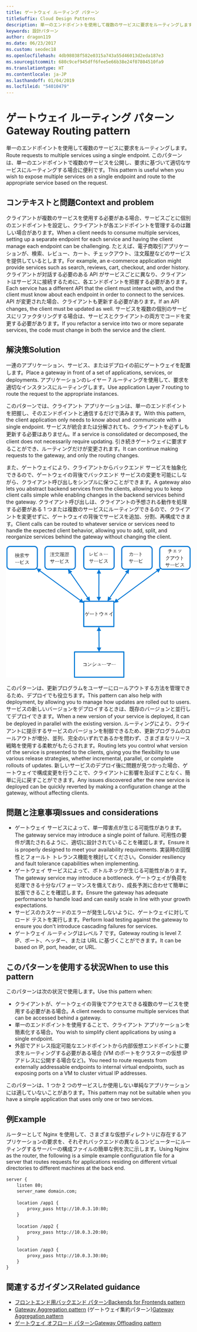 ```yaml
---
title: ゲートウェイ ルーティング パターン
titleSuffix: Cloud Design Patterns
description: 単一のエンドポイントを使用して複数のサービスに要求をルーティングします。
keywords: 設計パターン
author: dragon119
ms.date: 06/23/2017
ms.custom: seodec18
ms.openlocfilehash: 4db98038f582e0315a743a55d46013d2eda187e3
ms.sourcegitcommit: 680c9cef945dff6fee5e66b38e24f07804510fa9
ms.translationtype: HT
ms.contentlocale: ja-JP
ms.lasthandoff: 01/04/2019
ms.locfileid: "54010479"
---
```

# <a name="gateway-routing-pattern"></a><span data-ttu-id="7de28-104">ゲートウェイ ルーティング パターン</span><span class="sxs-lookup"><span data-stu-id="7de28-104">Gateway Routing pattern</span></span>

<span data-ttu-id="7de28-105">単一のエンドポイントを使用して複数のサービスに要求をルーティングします。</span><span class="sxs-lookup"><span data-stu-id="7de28-105">Route requests to multiple services using a single endpoint.</span></span> <span data-ttu-id="7de28-106">このパターンは、単一のエンドポイントで複数のサービスを公開し、要求に基づいて適切なサービスにルーティングする場合に便利です。</span><span class="sxs-lookup"><span data-stu-id="7de28-106">This pattern is useful when you wish to expose multiple services on a single endpoint and route to the appropriate service based on the request.</span></span>

## <a name="context-and-problem"></a><span data-ttu-id="7de28-107">コンテキストと問題</span><span class="sxs-lookup"><span data-stu-id="7de28-107">Context and problem</span></span>

<span data-ttu-id="7de28-108">クライアントが複数のサービスを使用する必要がある場合、サービスごとに個別のエンドポイントを設定し、クライアントが各エンドポイントを管理するのは難しい場合があります。</span><span class="sxs-lookup"><span data-stu-id="7de28-108">When a client needs to consume multiple services, setting up a separate endpoint for each service and having the client manage each endpoint can be challenging.</span></span> <span data-ttu-id="7de28-109">たとえば、電子商取引アプリケーションが、検索、レビュー、カート、チェックアウト、注文履歴などのサービスを提供しているとします。</span><span class="sxs-lookup"><span data-stu-id="7de28-109">For example, an e-commerce application might provide services such as search, reviews, cart, checkout, and order history.</span></span> <span data-ttu-id="7de28-110">クライアントが対話する必要のある API がサービスごとに異なり、クライアントはサービスに接続するために、各エンドポイントを把握する必要があります。</span><span class="sxs-lookup"><span data-stu-id="7de28-110">Each service has a different API that the client must interact with, and the client must know about each endpoint in order to connect to the services.</span></span> <span data-ttu-id="7de28-111">API が変更された場合、クライアントも更新する必要があります。</span><span class="sxs-lookup"><span data-stu-id="7de28-111">If an API changes, the client must be updated as well.</span></span> <span data-ttu-id="7de28-112">サービスを複数の個別のサービスにリファクタリングする場合は、サービスとクライアントの両方でコードを変更する必要があります。</span><span class="sxs-lookup"><span data-stu-id="7de28-112">If you refactor a service into two or more separate services, the code must change in both the service and the client.</span></span>

## <a name="solution"></a><span data-ttu-id="7de28-113">解決策</span><span class="sxs-lookup"><span data-stu-id="7de28-113">Solution</span></span>

<span data-ttu-id="7de28-114">一連のアプリケーション、サービス、またはデプロイの前にゲートウェイを配置します。</span><span class="sxs-lookup"><span data-stu-id="7de28-114">Place a gateway in front of a set of applications, services, or deployments.</span></span> <span data-ttu-id="7de28-115">アプリケーションのレイヤー 7 ルーティングを使用して、要求を適切なインスタンスにルーティングします。</span><span class="sxs-lookup"><span data-stu-id="7de28-115">Use application Layer 7 routing to route the request to the appropriate instances.</span></span>

<span data-ttu-id="7de28-116">このパターンでは、クライアント アプリケーションは、単一のエンドポイントを把握し、そのエンドポイントと通信するだけで済みます。</span><span class="sxs-lookup"><span data-stu-id="7de28-116">With this pattern, the client application only needs to know about and communicate with a single endpoint.</span></span> <span data-ttu-id="7de28-117">サービスが統合または分解されても、クライアントを必ずしも更新する必要はありません。</span><span class="sxs-lookup"><span data-stu-id="7de28-117">If a service is consolidated or decomposed, the client does not necessarily require updating.</span></span> <span data-ttu-id="7de28-118">引き続きゲートウェイに要求することができ、ルーティングだけが変更されます。</span><span class="sxs-lookup"><span data-stu-id="7de28-118">It can continue making requests to the gateway, and only the routing changes.</span></span>

<span data-ttu-id="7de28-119">また、ゲートウェイにより、クライアントからバックエンド サービスを抽象化できるので、ゲートウェイの背後でバックエンド サービスの変更を可能にしながら、クライアント呼び出しをシンプルに保つことができます。</span><span class="sxs-lookup"><span data-stu-id="7de28-119">A gateway also lets you abstract backend services from the clients, allowing you to keep client calls simple while enabling changes in the backend services behind the gateway.</span></span> <span data-ttu-id="7de28-120">クライアント呼び出しは、クライアントの予想される動作を処理する必要がある 1 つまたは複数のサービスにルーティングできるので、クライアントを変更せずに、ゲートウェイの背後でサービスを追加、分割、再構成できます。</span><span class="sxs-lookup"><span data-stu-id="7de28-120">Client calls can be routed to whatever service or services need to handle the expected client behavior, allowing you to add, split, and reorganize services behind the gateway without changing the client.</span></span>

![ゲートウェイ ルーティング パターンの図](./_images/gateway-routing.png)

<span data-ttu-id="7de28-122">このパターンは、更新プログラムをユーザーにロールアウトする方法を管理できるため、デプロイでも役立ちます。</span><span class="sxs-lookup"><span data-stu-id="7de28-122">This pattern can also help with deployment, by allowing you to manage how updates are rolled out to users.</span></span> <span data-ttu-id="7de28-123">サービスの新しいバージョンをデプロイするときは、既存のバージョンと並行してデプロイできます。</span><span class="sxs-lookup"><span data-stu-id="7de28-123">When a new version of your service is deployed, it can be deployed in parallel with the existing version.</span></span> <span data-ttu-id="7de28-124">ルーティングにより、クライアントに提示するサービスのバージョンを制御できるため、更新プログラムのロールアウトが増分、並列、完全のいずれであるかを問わず、さまざまなリリース戦略を使用する柔軟がもたらされます。</span><span class="sxs-lookup"><span data-stu-id="7de28-124">Routing lets you control what version of the service is presented to the clients, giving you the flexibility to use various release strategies, whether incremental, parallel, or complete rollouts of updates.</span></span> <span data-ttu-id="7de28-125">新しいサービスのデプロイ後に問題が見つかった場合、ゲートウェイで構成変更を行うことで、クライアントに影響を及ぼすことなく、簡単に元に戻すことができます。</span><span class="sxs-lookup"><span data-stu-id="7de28-125">Any issues discovered after the new service is deployed can be quickly reverted by making a configuration change at the gateway, without affecting clients.</span></span>

## <a name="issues-and-considerations"></a><span data-ttu-id="7de28-126">問題と注意事項</span><span class="sxs-lookup"><span data-stu-id="7de28-126">Issues and considerations</span></span>

- <span data-ttu-id="7de28-127">ゲートウェイ サービスによって、単一障害点が生じる可能性があります。</span><span class="sxs-lookup"><span data-stu-id="7de28-127">The gateway service may introduce a single point of failure.</span></span> <span data-ttu-id="7de28-128">可用性の要件が満たされるように、適切に設計されていることを確認します。</span><span class="sxs-lookup"><span data-stu-id="7de28-128">Ensure it is properly designed to meet your availability requirements.</span></span> <span data-ttu-id="7de28-129">実装時の回復性とフォールト トレランス機能を検討してください。</span><span class="sxs-lookup"><span data-stu-id="7de28-129">Consider resiliency and fault tolerance capabilities when implementing.</span></span>
- <span data-ttu-id="7de28-130">ゲートウェイ サービスによって、ボトルネックが生じる可能性があります。</span><span class="sxs-lookup"><span data-stu-id="7de28-130">The gateway service may introduce a bottleneck.</span></span> <span data-ttu-id="7de28-131">ゲートウェイが負荷を処理できる十分なパフォーマンスを備えており、成長予測に合わせて簡単に拡張できることを確認します。</span><span class="sxs-lookup"><span data-stu-id="7de28-131">Ensure the gateway has adequate performance to handle load and can easily scale in line with your growth expectations.</span></span>
- <span data-ttu-id="7de28-132">サービスのカスケードのエラーが発生しないように、ゲートウェイに対してロード テストを実行します。</span><span class="sxs-lookup"><span data-stu-id="7de28-132">Perform load testing against the gateway to ensure you don't introduce cascading failures for services.</span></span>
- <span data-ttu-id="7de28-133">ゲートウェイ ルーティングはレベル 7 です。</span><span class="sxs-lookup"><span data-stu-id="7de28-133">Gateway routing is level 7.</span></span> <span data-ttu-id="7de28-134">IP、ポート、ヘッダー、または URL に基づくことができます。</span><span class="sxs-lookup"><span data-stu-id="7de28-134">It can be based on IP, port, header, or URL.</span></span>

## <a name="when-to-use-this-pattern"></a><span data-ttu-id="7de28-135">このパターンを使用する状況</span><span class="sxs-lookup"><span data-stu-id="7de28-135">When to use this pattern</span></span>

<span data-ttu-id="7de28-136">このパターンは次の状況で使用します。</span><span class="sxs-lookup"><span data-stu-id="7de28-136">Use this pattern when:</span></span>

- <span data-ttu-id="7de28-137">クライアントが、ゲートウェイの背後でアクセスできる複数のサービスを使用する必要がある場合。</span><span class="sxs-lookup"><span data-stu-id="7de28-137">A client needs to consume multiple services that can be accessed behind a gateway.</span></span>
- <span data-ttu-id="7de28-138">単一のエンドポイントを使用することで、クライアント アプリケーションを簡素化する場合。</span><span class="sxs-lookup"><span data-stu-id="7de28-138">You wish to simplify client applications by using a single endpoint.</span></span>
- <span data-ttu-id="7de28-139">外部でアドレス指定可能なエンドポイントから内部仮想エンドポイントに要求をルーティングする必要がある場合 (VM のポートをクラスターの仮想 IP アドレスに公開する場合など)。</span><span class="sxs-lookup"><span data-stu-id="7de28-139">You need to route requests from externally addressable endpoints to internal virtual endpoints, such as exposing ports on a VM to cluster virtual IP addresses.</span></span>

<span data-ttu-id="7de28-140">このパターンは、1 つか 2 つのサービスしか使用しない単純なアプリケーションには適していないことがあります。</span><span class="sxs-lookup"><span data-stu-id="7de28-140">This pattern may not be suitable when you have a simple application that uses only one or two services.</span></span>

## <a name="example"></a><span data-ttu-id="7de28-141">例</span><span class="sxs-lookup"><span data-stu-id="7de28-141">Example</span></span>

<span data-ttu-id="7de28-142">ルーターとして Nginx を使用して、さまざまな仮想ディレクトリに存在するアプリケーションの要求を、それぞれバックエンドの異なるコンピューターにルーティングするサーバーの構成ファイルの簡単な例を次に示します。</span><span class="sxs-lookup"><span data-stu-id="7de28-142">Using Nginx as the router, the following is a simple example configuration file for a server that routes requests for applications residing on different virtual directories to different machines at the back end.</span></span>

```console
server {
    listen 80;
    server_name domain.com;

    location /app1 {
        proxy_pass http://10.0.3.10:80;
    }

    location /app2 {
        proxy_pass http://10.0.3.20:80;
    }

    location /app3 {
        proxy_pass http://10.0.3.30:80;
    }
}
```

## <a name="related-guidance"></a><span data-ttu-id="7de28-143">関連するガイダンス</span><span class="sxs-lookup"><span data-stu-id="7de28-143">Related guidance</span></span>

- [<span data-ttu-id="7de28-144">フロントエンド用バックエンド パターン</span><span class="sxs-lookup"><span data-stu-id="7de28-144">Backends for Frontends pattern</span></span>](./backends-for-frontends.md)
- <span data-ttu-id="7de28-145">[Gateway Aggregation pattern](./gateway-aggregation.md) (ゲートウェイ集約パターン)</span><span class="sxs-lookup"><span data-stu-id="7de28-145">[Gateway Aggregation pattern](./gateway-aggregation.md)</span></span>
- [<span data-ttu-id="7de28-146">ゲートウェイ オフロード パターン</span><span class="sxs-lookup"><span data-stu-id="7de28-146">Gateway Offloading pattern</span></span>](./gateway-offloading.md)
